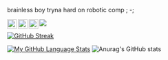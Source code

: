 brainless boy tryna hard on robotic comp ; -; 

<a href="https://www.instagram.com/liebestraum_925/">
  <img align="left" alt="Abhishek's Instagram" width="22px" src="https://raw.githubusercontent.com/hussainweb/hussainweb/main/icons/instagram.png" />
</a>
<a href="https://discord.gg/U7v4aVNp">
  <img align="left" alt="Abhishek's Discord" width="22px" src="https://raw.githubusercontent.com/peterthehan/peterthehan/master/assets/discord.svg" />
</a>
<a href="https://www.youtube.com/@pomelol">
  <img align="left" alt="Abhishek's Discord" width="22px" src="https://raw.githubusercontent.com/peterthehan/peterthehan/master/assets/youtube.svg" />
</a>

![](https://komarev.com/ghpvc/?username=pomelo925)


[![GitHub Streak](http://github-readme-streak-stats.herokuapp.com?user=pomelo925&theme=tokyonight_duo&border_radius=5&date_format=M%20j%5B%2C%20Y%5D&mode=weekly)](https://git.io/streak-stats) 

[![My GitHub Language Stats](https://github-readme-stats.vercel.app/api/top-langs/?username=pomelo925&langs_count=5&theme=tokyonight)]()  ![Anurag's GitHub stats](https://github-readme-stats.vercel.app/api?username=pomelo925&theme=aura&show_icons=true) 
